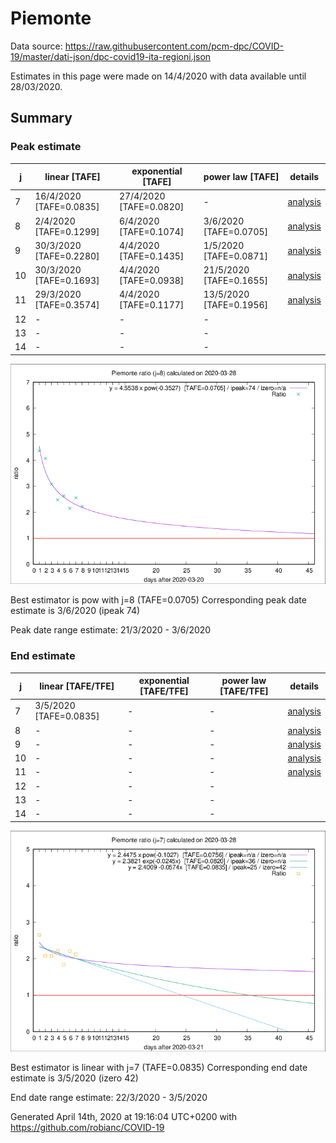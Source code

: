 # Piemonte


Data source: https://raw.githubusercontent.com/pcm-dpc/COVID-19/master/dati-json/dpc-covid19-ita-regioni.json

Estimates in this page were made on 14/4/2020 with data available until 28/03/2020.


## Summary 

### Peak estimate 
|j|linear [TAFE]|exponential [TAFE]|power law [TAFE]|details|
|---|----|-----------|---------|-------|
|7|16/4/2020 [TAFE=0.0835]|27/4/2020 [TAFE=0.0820]|-|[analysis](COVID-19_piemonte_j7_2020-03-28.md)|
|8|2/4/2020 [TAFE=0.1299]|6/4/2020 [TAFE=0.1074]|3/6/2020 [TAFE=0.0705]|[analysis](COVID-19_piemonte_j8_2020-03-28.md)|
|9|30/3/2020 [TAFE=0.2280]|4/4/2020 [TAFE=0.1435]|1/5/2020 [TAFE=0.0871]|[analysis](COVID-19_piemonte_j9_2020-03-28.md)|
|10|30/3/2020 [TAFE=0.1693]|4/4/2020 [TAFE=0.0938]|21/5/2020 [TAFE=0.1655]|[analysis](COVID-19_piemonte_j10_2020-03-28.md)|
|11|29/3/2020 [TAFE=0.3574]|4/4/2020 [TAFE=0.1177]|13/5/2020 [TAFE=0.1956]|[analysis](COVID-19_piemonte_j11_2020-03-28.md)|
|12|-|-|-||
|13|-|-|-||
|14|-|-|-||

![best peak estimate](COVID-19_piemonte_j8_2020-03-28.png)

Best estimator is pow with j=8 (TAFE=0.0705)
Corresponding peak date estimate is 3/6/2020 (ipeak 74)


Peak date range estimate: 21/3/2020 - 3/6/2020

### End estimate 
|j|linear [TAFE/TFE]|exponential [TAFE/TFE]|power law [TAFE/TFE]|details|
|---|----|-----------|---------|-------|
|7|3/5/2020 [TAFE=0.0835]|-|-|[analysis](COVID-19_piemonte_j7_2020-03-28.md)|
|8|-|-|-|[analysis](COVID-19_piemonte_j8_2020-03-28.md)|
|9|-|-|-|[analysis](COVID-19_piemonte_j9_2020-03-28.md)|
|10|-|-|-|[analysis](COVID-19_piemonte_j10_2020-03-28.md)|
|11|-|-|-|[analysis](COVID-19_piemonte_j11_2020-03-28.md)|
|12|-|-|-||
|13|-|-|-||
|14|-|-|-||

![best zero estimate](COVID-19_piemonte_j7_2020-03-28.png)

Best estimator is linear with j=7 (TAFE=0.0835)
Corresponding end date estimate is 3/5/2020 (izero 42)


End date range estimate: 22/3/2020 - 3/5/2020

Generated April 14th, 2020 at 19:16:04 UTC+0200 with https://github.com/robianc/COVID-19
